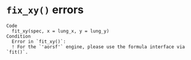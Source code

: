 # `fix_xy()` errors

    Code
      fit_xy(spec, x = lung_x, y = lung_y)
    Condition
      Error in `fit_xy()`:
      ! For the `'aorsf'` engine, please use the formula interface via `fit()`.

